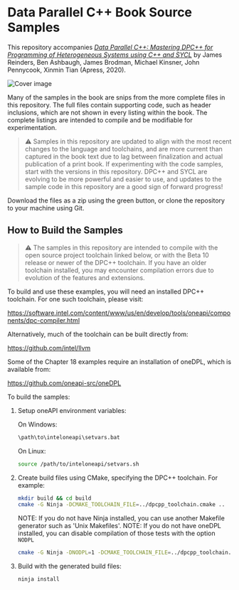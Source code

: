 # Data Parallel C++ Book Source Samples

This repository accompanies [*Data Parallel C++: Mastering DPC++ for Programming of Heterogeneous Systems using C++ and SYCL*](https://www.apress.com/9781484255735) by James Reinders, Ben Ashbaugh, James Brodman, Michael Kinsner, John Pennycook, Xinmin Tian (Apress, 2020).

[comment]: #cover
![Cover image](9781484255735.jpg)

Many of the samples in the book are snips from the more complete files in this repository.  The full files contain supporting code, such as header inclusions, which are not shown in every listing within the book.  The complete listings are intended to compile and be modifiable for experimentation.

> :warning: Samples in this repository are updated to align with the most recent changes to the language and
toolchains, and are more current than captured in the book text due to lag between finalization and actual
publication of a print book.  If experimenting with the code samples, start with the versions in this
repository.  DPC++ and SYCL are evolving to be more powerful and easier to use, and updates to the sample code
in this repository are a good sign of forward progress!

Download the files as a zip using the green button, or clone the repository to your machine using Git.

## How to Build the Samples

> :warning: The samples in this repository are intended to compile with the open source project toolchain linked below, or
with the Beta 10 release or newer of the DPC++ toolchain.  If you have an older toolchain installed, you may encounter
compilation errors due to evolution of the features and extensions.

To build and use these examples, you will need an installed DPC++ toolchain.  For one such toolchain, please visit:

https://software.intel.com/content/www/us/en/develop/tools/oneapi/components/dpc-compiler.html

Alternatively, much of the toolchain can be built directly from:

https://github.com/intel/llvm

Some of the Chapter 18 examples require an installation of oneDPL, which is available from:

https://github.com/oneapi-src/oneDPL


To build the samples:

1. Setup oneAPI environment variables:

    On Windows:

    ```sh
    \path\to\inteloneapi\setvars.bat
    ```

    On Linux:

    ```sh
    source /path/to/inteloneapi/setvars.sh
    ```

2. Create build files using CMake, specifying the DPC++ toolchain.  For example:

    ```sh
    mkdir build && cd build
    cmake -G Ninja -DCMAKE_TOOLCHAIN_FILE=../dpcpp_toolchain.cmake ..
    ```

    NOTE: If you do not have Ninja installed, you can use another Makefile generator such as 'Unix Makefiles'.
    NOTE: If you do not have oneDPL installed, you can disable compilation of those tests with the option `NODPL`

    ```sh
    cmake -G Ninja -DNODPL=1 -DCMAKE_TOOLCHAIN_FILE=../dpcpp_toolchain.cmake ..
    ```

3. Build with the generated build files:

    ```sh
    ninja install
    ```
